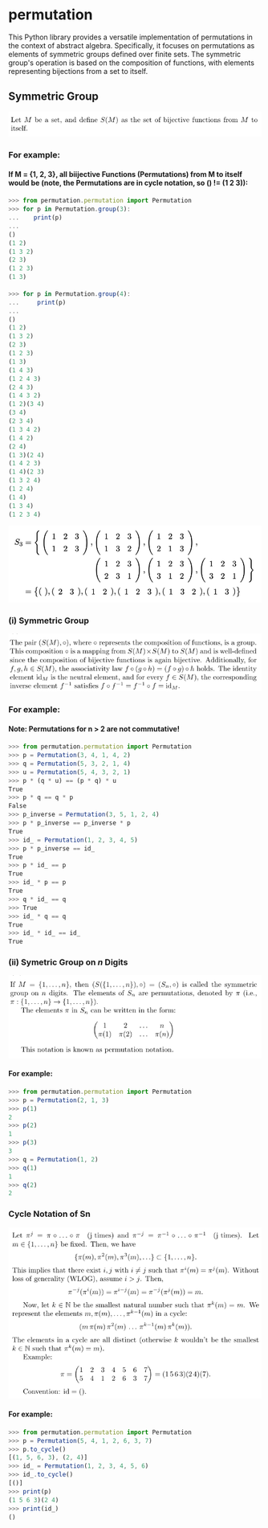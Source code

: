 # permutation
This Python library provides a versatile implementation of permutations in the context of abstract algebra. Specifically, it focuses on permutations as elements of symmetric groups defined over finite sets. The symmetric group's operation is based on the composition of functions, with elements representing bijections from a set to itself.

## Symmetric Group
<p float="left">
   <img src="./res/math1.png">
</p>

### For example:
#### If M = {1, 2, 3}, all biijective Functions (Permutations) from M to itself would be (note, the Permutations are in cycle notation, so () != (1 2 3)):

```js
>>> from permutation.permutation import Permutation
>>> for p in Permutation.group(3):
...    print(p)
...
()
(1 2)
(1 3 2)
(2 3)
(1 2 3)
(1 3)

>>> for p in Permutation.group(4):
...     print(p)
...
()
(1 2)
(1 3 2)
(2 3)
(1 2 3)
(1 3)
(1 4 3)
(1 2 4 3)
(2 4 3)
(1 4 3 2)
(1 2)(3 4)
(3 4)
(2 3 4)
(1 3 4 2)
(1 4 2)
(2 4)
(1 3)(2 4)
(1 4 2 3)
(1 4)(2 3)
(1 3 2 4)
(1 2 4)
(1 4)
(1 3 4)
(1 2 3 4)
```
<p float="left">
   <img src="./res/math5.png">
</p>

### (i) Symmetric Group
<p float="left">
   <img src="./res/math2.png">
</p>

### For example:
#### Note: Permutations for n > 2 are not commutative!
```js
>>> from permutation.permutation import Permutation
>>> p = Permutation(3, 4, 1, 4, 2)
>>> q = Permutation(5, 3, 2, 1, 4)
>>> u = Permutation(5, 4, 3, 2, 1)
>>> p * (q * u) == (p * q) * u
True
>>> p * q == q * p
False
>>> p_inverse = Permutation(3, 5, 1, 2, 4)
>>> p * p_inverse == p_inverse * p
True
>>> id_ = Permutation(1, 2, 3, 4, 5)
>>> p * p_inverse == id_
True
>>> p * id_ == p
True
>>> id_ * p == p
True
>>> q * id_ == q
>>> True
>>> id_ * q == q
True
>>> id_ * id_ == id_
True
```

### (ii) Symetric Group on *n* Digits
<p float="left">
   <img src="./res/math3.png">
</p>

#### For example:

```js
>>> from permutation.permutation import Permutation
>>> p = Permutation(2, 1, 3)
>>> p(1) 
2
>>> p(2)
1
>>> p(3)
3
>>> q = Permutation(1, 2)
>>> q(1)
1
>>> q(2)
2
```

### Cycle Notation of Sn
<p float="left">
   <img src="./res/math4.png">
</p>

#### For example:

```js
>>> from permutation.permutation import Permutation
>>> p = Permutation(5, 4, 1, 2, 6, 3, 7)
>>> p.to_cycle()
[(1, 5, 6, 3), (2, 4)]
>>> id_ = Permutation(1, 2, 3, 4, 5, 6)
>>> id_.to_cycle()
[()]
>>> print(p)
(1 5 6 3)(2 4)
>>> print(id_)
()
```
